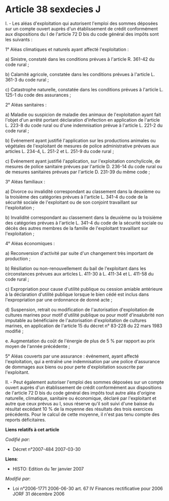 # Article 38 sexdecies J

I. - Les aléas d'exploitation qui autorisent l'emploi des sommes déposées sur un compte ouvert auprès d'un établissement de
crédit conformément aux dispositions du I de l'article 72 D bis du code général des impôts sont les suivants :

1° Aléas climatiques et naturels ayant affecté l'exploitation :

a) Sinistre, constaté dans les conditions prévues à l'article R. 361-42 du code rural ;

b) Calamité agricole, constatée dans les conditions prévues à l'article L. 361-3 du code rural ;

c) Catastrophe naturelle, constatée dans les conditions prévues à l'article L. 125-1 du code des assurances ;

2° Aléas sanitaires :

a) Maladie ou suspicion de maladie des animaux de l'exploitation ayant fait l'objet d'un arrêté portant déclaration
d'infection en application de l'article L. 223-8 du code rural ou d'une indemnisation prévue à l'article L. 221-2 du code
rural ;

b) Evénement ayant justifié l'application sur les productions animales ou végétales de l'exploitant de mesures de police
administrative prévues aux articles L. 234-4, L. 251-2 et L. 251-9 du code rural ;

c) Evénement ayant justifié l'application, sur l'exploitation conchylicole, de mesures de police sanitaire prévues par
l'article D. 236-14 du code rural ou de mesures sanitaires prévues par l'article D. 231-39 du même code ;

3° Aléas familiaux :

a) Divorce ou invalidité correspondant au classement dans la deuxième ou la troisième des catégories prévues à l'article L.
341-4 du code de la sécurité sociale de l'exploitant ou de son conjoint travaillant sur l'exploitation ;

b) Invalidité correspondant au classement dans la deuxième ou la troisième des catégories prévues à l'article L. 341-4 du
code de la sécurité sociale ou décès des autres membres de la famille de l'exploitant travaillant sur l'exploitation ;

4° Aléas économiques :

a) Reconversion d'activité par suite d'un changement très important de production ;

b) Résiliation ou non-renouvellement du bail de l'exploitant dans les circonstances prévues aux articles L. 411-30 à L.
411-34 et L. 411-58 du code rural ;

c) Expropriation pour cause d'utilité publique ou cession amiable antérieure à la déclaration d'utilité publique lorsque le
bien cédé est inclus dans l'expropriation par une ordonnance de donné acte ;

d) Suspension, retrait ou modification de l'autorisation d'exploitation de cultures marines pour motif d'utilité publique ou
pour motif d'insalubrité non imputable au bénéficiaire de l'autorisation d'exploitation de cultures marines, en application
de l'article 15 du décret n° 83-228 du 22 mars 1983 modifié ;

e. Augmentation du coût de l'énergie de plus de 5 % par rapport au prix moyen de l'année précédente ;

5° Aléas couverts par une assurance : événement, ayant affecté l'exploitation, qui a entraîné une indemnisation par une
police d'assurance de dommages aux biens ou pour perte d'exploitation souscrite par l'exploitant.

II. - Peut également autoriser l'emploi des sommes déposées sur un compte ouvert auprès d'un établissement de crédit
conformément aux dispositions de l'article 72 D bis du code général des impôts tout autre aléa d'origine naturelle,
climatique, sanitaire ou économique, déclaré par l'exploitant et autre que ceux prévus au I, sous réserve qu'il soit suivi
d'une baisse du résultat excédant 10 % de la moyenne des résultats des trois exercices précédents. Pour le calcul de cette
moyenne, il n'est pas tenu compte des reports déficitaires.

**Liens relatifs à cet article**

_Codifié par_:

  - Décret n°2007-484 2007-03-30

**Liens**:

  - HISTO: Edition du 1er janvier 2007

_Modifié par_:

  - Loi n°2006-1771 2006-06-30 art. 67 IV Finances rectificative pour 2006 JORF 31 décembre 2006
